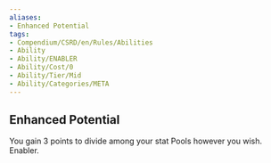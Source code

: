 ```yaml
---
aliases:
- Enhanced Potential
tags:
- Compendium/CSRD/en/Rules/Abilities
- Ability
- Ability/ENABLER
- Ability/Cost/0
- Ability/Tier/Mid
- Ability/Categories/META
---
```


  
## Enhanced Potential  
You gain 3 points to divide among your stat Pools however you wish. Enabler. 